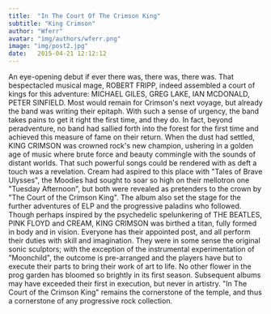 ```yaml
---
title:  "In The Court Of The Crimson King"
subtitle: "King Crimson"
author: "Wferr"
avatar: "img/authors/wferr.png"
image: "img/post2.jpg"
date:   2015-04-21 12:12:12
---
```


An eye-opening debut if ever there was, there was, there was. That bespectacled musical mage, ROBERT FRIPP, indeed assembled a court of kings for this adventure: MICHAEL GILES, GREG LAKE, IAN MCDONALD, PETER SINFIELD. Most would remain for Crimson's next voyage, but already the band was writing their epitaph. With such a sense of urgency, the band takes pains to get it right the first time, and they do. In fact, beyond peradventure, no band had sallied forth into the forest for the first time and achieved this measure of fame on their return. When the dust had settled, KING CRIMSON was crowned rock's new champion, ushering in a golden age of music where brute force and beauty commingle with the sounds of distant worlds. That such powerful songs could be rendered with as deft a touch was a revelation. Cream had aspired to this place with "Tales of Brave Ulysses", the Moodies had sought to soar so high on their mellotron one "Tuesday Afternoon", but both were revealed as pretenders to the crown by "The Court of the Crimson King". The album also set the stage for the further adventures of ELP and the progressive paladins who followed. Though perhaps inspired by the psychedelic spelunkering of THE BEATLES, PINK FLOYD and CREAM, KING CRIMSON was birthed a titan, fully formed in body and in vision. Everyone has their appointed post, and all perform their duties with skill and imagination. They were in some sense the original sonic sculptors; with the exception of the instrumental experimentation of "Moonchild", the outcome is pre-arranged and the players have but to execute their parts to bring their work of art to life. No other flower in the prog garden has bloomed so brightly in its first season. Subsequent albums may have exceeded their first in execution, but never in artistry.
"In The Court of the Crimson King" remains the cornerstone of the temple, and thus a cornerstone of any progressive rock collection.
